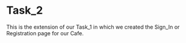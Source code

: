 # Task_2
This is the extension of our Task_1 in which we created the Sign_In or Registration page for our Cafe. 
